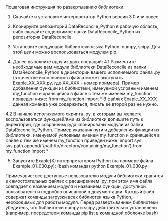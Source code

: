 Пошаговая инструкция по развертыванию библиотеки.
1. Скачайте и установите интерпретатор Python версии 3.0 или новее.

2. Клонируйте репозиторий DataReconcile_Python в рабочую область, либо
скачайте содержимое папки DataReconcile_Python из репозитория DataReconcile.

3. Установите следующие библиотеки языка Python: numpy, scipy. Для этой цели 
можно воспользоваться модулем pip.

4. Далее выполните одну из двух операций:
4.1 Разместите необходимые вам модули библиотеки DataReconcile из папки DataReconcile_Python
в директории вашего исполняемого файла .py 
(в качестве исполняемого файла может выступать Exaple_ХX_ХХХ.py, где ХX_ХХХ - номер примера).
Пример добавления функции из библиотеки, именуемой условным именем my_function 
и хранящейся в файле с тем же именем my_function приведен ниже:
from my_function import *
В файлах Exaple_ХX_ХХХ данная команда уже содержиться, писать её второй раз не нужно.

4.2 В начало исполняемого скрипта .py, в которым вы желаете воспользоваться функцией/ями из библиотеки 
допишите путь к директории, где созранены/куда клонированы модули из папки DataReconcile_Python.
Пример указания пути и добавления функции из библиотеки, именуемой условным именем my_function 
и хранящейся в файле с тем же именем my_function  приведен ниже:
import sys
sys.path.append('/path/to/directory/containing/my_function')
from my_function import * 

5. Запустите Exaple(X) интерпретатором Python 
(на примере файла Example_01_030.py):
(bash команда)
python Example_01_030.py

Примечание: все доступные пользователю модули библиотеки хранятся в самостоятельных 
файлах с расширением .py, при этом имя файла совпадает с названием модуля и 
названием функции, доступной пользователю и подробно описанной в документации.
Каждый файл содержат команды загрузки всех библиотек языка Python,
необходимых для работы модуля. Перед развертыванием библиотеки убедитесь, 
что библиотеки numpy и scipy действительно установлены (например, посредством 
команды pip list в командной оболочке bash)



